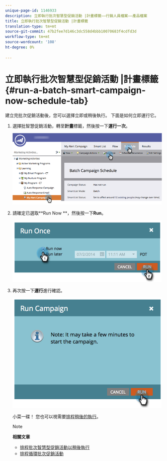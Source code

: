 ```yaml
---
unique-page-id: 1146933
description: 立即執行批次智慧型促銷活動 |計畫標籤——行銷人員檔案——產品檔案
title: 立即執行批次智慧型促銷活動 |計畫標籤
translation-type: tm+mt
source-git-commit: 47b2fee7d146c3dc558d4bbb10070683f4cdfd3d
workflow-type: tm+mt
source-wordcount: '108'
ht-degree: 0%

---
```



# 立即執行批次智慧型促銷活動 |計畫標籤{#run-a-batch-smart-campaign-now-schedule-tab}

建立完批次促銷活動後，您可以選擇立即或稍後執行。 下面是如何立即運行它。

1. 選擇批智慧促銷活動，轉至&#x200B;**計畫**&#x200B;標籤，然後按一下&#x200B;**運行一次**。

   ![](assets/runcampaignnow-hands.png)

1. 請確定已選取**Run Now **，然後按一下&#x200B;**Run**。

   ![](assets/image2014-9-19-15-3a57-3a4.png)

1. 再次按一下&#x200B;**運行**&#x200B;進行確認。

   ![](assets/image2014-9-19-15-3a57-3a19.png)

   小菜一碟！ 您也可以視需要[排程稍後的執行](schedule-a-batch-smart-campaign-to-run-later.md)。

   >[!NOTE]
   >
   >**相關文章**
   >
   >    
   >    
   >    * [排程批次智慧型促銷活動以稍後執行](schedule-a-batch-smart-campaign-to-run-later.md)
   >    * [排程循環批次促銷活動](schedule-a-recurring-batch-campaign.md)


